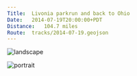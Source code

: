 ```yaml
---
Title:	Livonia parkrun and back to Ohio
Date:	2014-07-19T20:00:00+PDT
Distance:	104.7 miles
Route:	tracks/2014-07-19.geojson
---
```


![landscape](https://farm4.staticflickr.com/3891/14565840348_61047410f7.jpg "The friendly crowd at coffee after the Livonia parkrun.")

![portrait](https://farm3.staticflickr.com/2925/14729496186_1896e30cd0.jpg "Don't STOP believing")
